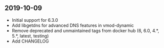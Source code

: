 ## 2019-10-09

* Initial support for 6.3.0
* Add libgetdns for advanced DNS features in vmod-dynamic
* Remove deprecated and unmaintained tags from docker hub (6, 6.0, 4.\*, 5.\*, latest, testing)
* Add CHANGELOG